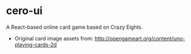 # cero-ui
A React-based online card game based on Crazy Eights.

 - Original card image assets from: http://opengameart.org/content/uno-playing-cards-2d

